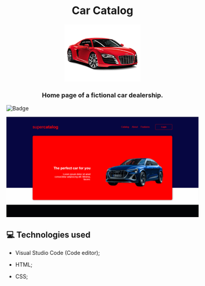# 
<h1 align="center"> Car Catalog </h1>
<p align="center"> 

<img  width= "200px" src="https://github.com/TamilaCambe/car-catalog/blob/main/images/car-card.png" >
  </p>

<h3 align="center">
Home page of a fictional car dealership.
</h3>

![Badge](https://img.shields.io/static/v1?label=DEV&message=Tamila&color=ff0000&style=flat&logo=)

![homepage](https://github.com/TamilaCambe/car-catalog/blob/main/ezgif.com-gif-maker%20(3).gif)

## 💻 Technologies used

 * Visual Studio Code (Code editor);

* HTML;

* CSS;

 
